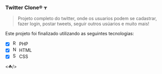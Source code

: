 ###  Twitter Clone® <img height="12" src="https://img.elo7.com.br/product/zoom/238CF99/cortador-passaro-twitter.jpg" alt="Twitter"/>

>Projeto completo do twitter, onde os usuarios podem se cadastrar, fazer login, postar tweets, seguir outros usúarios e muito mais!


Este projeto foi finalizado utilizando as seguintes tecnologias:
- [x] <img height="16" src="https://i.dlpng.com/static/png/6812435_preview.png" alt="ReactJs"/> PHP
- [x] <img height="16" src="https://usefulangle.com/img/thumb/html.png" alt="NodeJs"/> HTML
- [x] <img height="16" src="https://tolentinos.com/pt/wp-content/uploads/2019/09/css.jpg" alt="Socket"/> CSS

<☘/>


